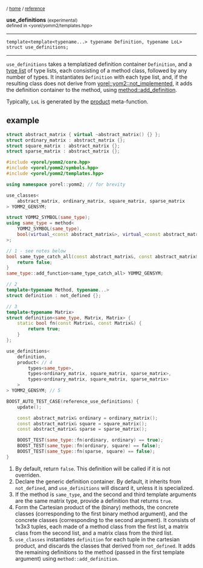 

<sub>/ [home](/README.md) / [reference](/reference/README.md) </sub>

**use_definitions** <small>(experimental)</small><br>
<sub>defined in <yorel/yomm2/templates.hpp></sub>

---
```
template<template<typename...> typename Definition, typename LoL>
struct use_definitions;
```
---

`use_definitions` takes a templatized definition container `Definition`, and
a [type list](types.md) of type lists, each consisting of a method class,
followed by any number of types. It instantiates `Definition` with each type
list, and, if the resulting class does not derive from
[yorel::yom2::not_implemented](not_implemented.md), it adds the definition
container to the method, using
[method::add_definition](method.md#add_definition).

Typically, `LoL` is generated by the [product](product.md) meta-function.

## example


```c++
struct abstract_matrix { virtual ~abstract_matrix() {} };
struct ordinary_matrix : abstract_matrix {};
struct square_matrix : abstract_matrix {};
struct sparse_matrix : abstract_matrix {};

#include <yorel/yomm2/core.hpp>
#include <yorel/yomm2/symbols.hpp>
#include <yorel/yomm2/templates.hpp>

using namespace yorel::yomm2; // for brevity

use_classes<
    abstract_matrix, ordinary_matrix, square_matrix, sparse_matrix
> YOMM2_GENSYM;

struct YOMM2_SYMBOL(same_type);
using same_type = method<
    YOMM2_SYMBOL(same_type),
    bool(virtual_<const abstract_matrix&>, virtual_<const abstract_matrix&>)
>;

// 1 - see notes below
bool same_type_catch_all(const abstract_matrix&, const abstract_matrix&) {
    return false;
}
same_type::add_function<same_type_catch_all> YOMM2_GENSYM;

// 2
template<typename Method, typename...>
struct definition : not_defined {};

// 3
template<typename Matrix>
struct definition<same_type, Matrix, Matrix> {
    static bool fn(const Matrix&, const Matrix&) {
        return true;
    }
};

use_definitions<
    definition,
    product< // 4
        types<same_type>,
        types<ordinary_matrix, square_matrix, sparse_matrix>,
        types<ordinary_matrix, square_matrix, sparse_matrix>
    >
> YOMM2_GENSYM; // 5

BOOST_AUTO_TEST_CASE(reference_use_definitions) {
    update();

    const abstract_matrix& ordinary = ordinary_matrix();
    const abstract_matrix& square = square_matrix();
    const abstract_matrix& sparse = sparse_matrix();

    BOOST_TEST(same_type::fn(ordinary, ordinary) == true);
    BOOST_TEST(same_type::fn(ordinary, square) == false);
    BOOST_TEST(same_type::fn(sparse, square) == false);
}
```


1. By default, return `false`. This definition will be called if it is not
   overriden.
2. Declare the generic definition container. By default, it inherits from
   `not_defined`, and `use_definitions` will discard it, unless it is
   specialized.
3. If the method is `same_type`, and the second and third template arguments
   are the same matrix type, provide a definition that returns `true`.
4. Form the Cartesian product of the (binary) methods, the concrete classes
   (corresponding to the first binary method argument), and the concrete
   classes (corresponding to the second argument). It consists of 1x3x3
   tuples, each made of a method class from the first list, a matrix class
   from the second list, and a matrix class from the third list.
5. `use_classes` instantiates `definition` for each tuple in the cartesian
   product, and discards the classes that derived from `not_defined`. It adds
   the remaining definitions to the method (passed in the first template
   argument) using `method::add_definition`.


